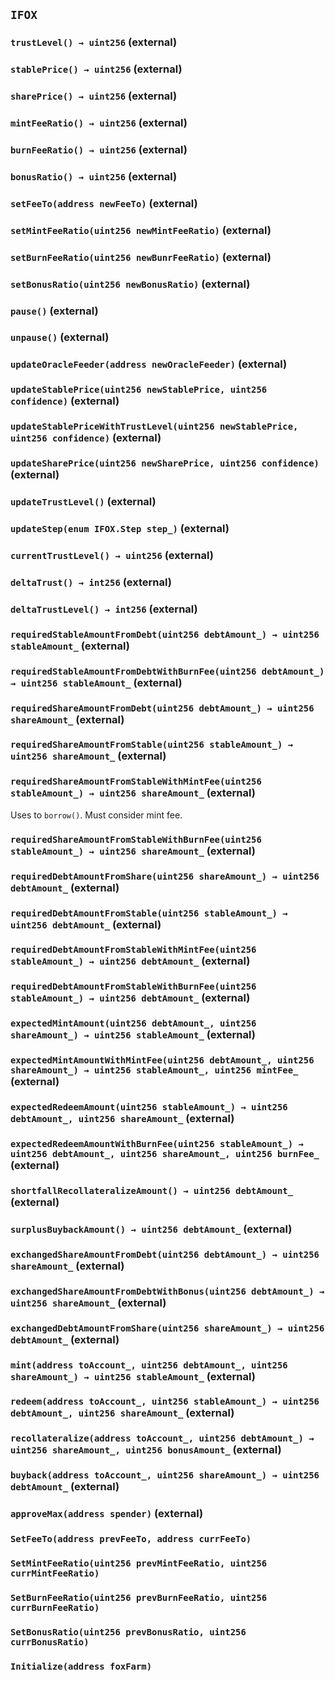 ## `IFOX`






### `trustLevel() → uint256` (external)





### `stablePrice() → uint256` (external)





### `sharePrice() → uint256` (external)





### `mintFeeRatio() → uint256` (external)





### `burnFeeRatio() → uint256` (external)





### `bonusRatio() → uint256` (external)





### `setFeeTo(address newFeeTo)` (external)





### `setMintFeeRatio(uint256 newMintFeeRatio)` (external)





### `setBurnFeeRatio(uint256 newBunrFeeRatio)` (external)





### `setBonusRatio(uint256 newBonusRatio)` (external)





### `pause()` (external)





### `unpause()` (external)





### `updateOracleFeeder(address newOracleFeeder)` (external)





### `updateStablePrice(uint256 newStablePrice, uint256 confidence)` (external)





### `updateStablePriceWithTrustLevel(uint256 newStablePrice, uint256 confidence)` (external)





### `updateSharePrice(uint256 newSharePrice, uint256 confidence)` (external)





### `updateTrustLevel()` (external)





### `updateStep(enum IFOX.Step step_)` (external)





### `currentTrustLevel() → uint256` (external)





### `deltaTrust() → int256` (external)





### `deltaTrustLevel() → int256` (external)





### `requiredStableAmountFromDebt(uint256 debtAmount_) → uint256 stableAmount_` (external)





### `requiredStableAmountFromDebtWithBurnFee(uint256 debtAmount_) → uint256 stableAmount_` (external)





### `requiredShareAmountFromDebt(uint256 debtAmount_) → uint256 shareAmount_` (external)





### `requiredShareAmountFromStable(uint256 stableAmount_) → uint256 shareAmount_` (external)





### `requiredShareAmountFromStableWithMintFee(uint256 stableAmount_) → uint256 shareAmount_` (external)



Uses to `borrow()`. Must consider mint fee.

### `requiredShareAmountFromStableWithBurnFee(uint256 stableAmount_) → uint256 shareAmount_` (external)





### `requiredDebtAmountFromShare(uint256 shareAmount_) → uint256 debtAmount_` (external)





### `requiredDebtAmountFromStable(uint256 stableAmount_) → uint256 debtAmount_` (external)





### `requiredDebtAmountFromStableWithMintFee(uint256 stableAmount_) → uint256 debtAmount_` (external)





### `requiredDebtAmountFromStableWithBurnFee(uint256 stableAmount_) → uint256 debtAmount_` (external)





### `expectedMintAmount(uint256 debtAmount_, uint256 shareAmount_) → uint256 stableAmount_` (external)





### `expectedMintAmountWithMintFee(uint256 debtAmount_, uint256 shareAmount_) → uint256 stableAmount_, uint256 mintFee_` (external)





### `expectedRedeemAmount(uint256 stableAmount_) → uint256 debtAmount_, uint256 shareAmount_` (external)





### `expectedRedeemAmountWithBurnFee(uint256 stableAmount_) → uint256 debtAmount_, uint256 shareAmount_, uint256 burnFee_` (external)





### `shortfallRecollateralizeAmount() → uint256 debtAmount_` (external)





### `surplusBuybackAmount() → uint256 debtAmount_` (external)





### `exchangedShareAmountFromDebt(uint256 debtAmount_) → uint256 shareAmount_` (external)





### `exchangedShareAmountFromDebtWithBonus(uint256 debtAmount_) → uint256 shareAmount_` (external)





### `exchangedDebtAmountFromShare(uint256 shareAmount_) → uint256 debtAmount_` (external)





### `mint(address toAccount_, uint256 debtAmount_, uint256 shareAmount_) → uint256 stableAmount_` (external)





### `redeem(address toAccount_, uint256 stableAmount_) → uint256 debtAmount_, uint256 shareAmount_` (external)





### `recollateralize(address toAccount_, uint256 debtAmount_) → uint256 shareAmount_, uint256 bonusAmount_` (external)





### `buyback(address toAccount_, uint256 shareAmount_) → uint256 debtAmount_` (external)





### `approveMax(address spender)` (external)






### `SetFeeTo(address prevFeeTo, address currFeeTo)`





### `SetMintFeeRatio(uint256 prevMintFeeRatio, uint256 currMintFeeRatio)`





### `SetBurnFeeRatio(uint256 prevBurnFeeRatio, uint256 currBurnFeeRatio)`





### `SetBonusRatio(uint256 prevBonusRatio, uint256 currBonusRatio)`





### `Initialize(address foxFarm)`





